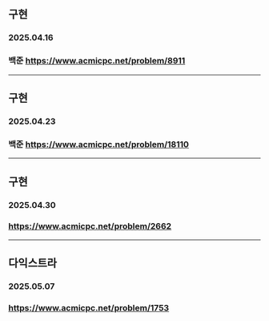 ## 구현
### 2025.04.16
### 백준 https://www.acmicpc.net/problem/8911
---
## 구현
### 2025.04.23
### 백준 https://www.acmicpc.net/problem/18110
---
## 구현
### 2025.04.30
### https://www.acmicpc.net/problem/2662
---
## 다익스트라
### 2025.05.07
### https://www.acmicpc.net/problem/1753
